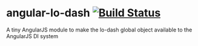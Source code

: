 angular-lo-dash [![Build Status](https://travis-ci.org/intelligentgolf/angular-lo-dash.png?branch=master)](https://travis-ci.org/intelligentgolf/angular-lo-dash)
===============

A tiny AngularJS module to make the lo-dash global object available to the AngularJS DI system
